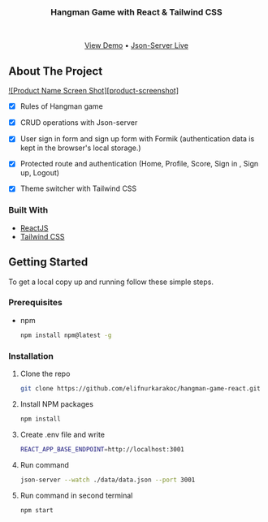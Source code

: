 <p align="center">
    <h3 align="center">Hangman Game with React & Tailwind CSS</h3>
    <br />
    <p align="center">
        <a href="https://github.com/elifnurkarakoc">View Demo</a>
        • 
        <a href="https://github.com/elifnurkarakoc">Json-Server Live</a>
    </p>
</p>


<!-- ABOUT THE PROJECT -->
## About The Project

[![Product Name Screen Shot][product-screenshot]](https://example.com)

- [x] Rules of Hangman game
- [x] CRUD operations with Json-server
- [x] User sign in form and sign up form with Formik (authentication data is kept in the browser's local storage.)
- [x] Protected route and authentication (Home, Profile, Score, Sign in , Sign up, Logout)
- [x] Theme switcher with Tailwind CSS


### Built With

* [ReactJS](https://reactjs.org/)
* [Tailwind CSS](https://tailwindcss.com/)




<!-- GETTING STARTED -->
## Getting Started

To get a local copy up and running follow these simple steps.

### Prerequisites

* npm
  ```sh
  npm install npm@latest -g
  ```

### Installation

1. Clone the repo
   ```sh
   git clone https://github.com/elifnurkarakoc/hangman-game-react.git
   ```
2. Install NPM packages
   ```sh
   npm install
   ```
3. Create .env file and write
   ```sh
   REACT_APP_BASE_ENDPOINT=http://localhost:3001
   ```
4. Run command
   ```sh
   json-server --watch ./data/data.json --port 3001
   ```
3. Run command in second terminal
   ```sh
   npm start
   ```